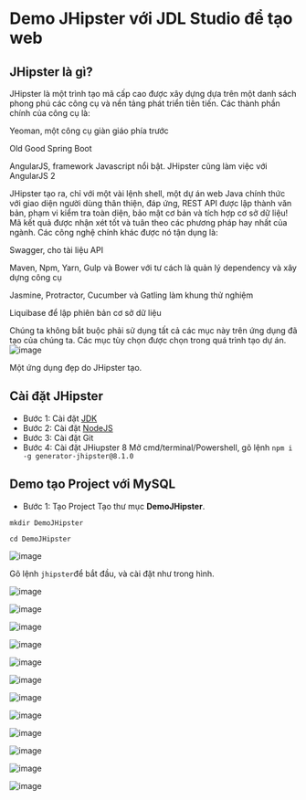 # Demo JHipster với JDL Studio để tạo web

## JHipster là gì?

JHipster là một trình tạo mã cấp cao được xây dựng dựa trên một danh sách phong phú các công cụ và nền tảng phát triển tiên tiến.
Các thành phần chính của công cụ là:

Yeoman, một công cụ giàn giáo phía trước

Old Good Spring Boot

AngularJS, framework Javascript nổi bật. JHipster cũng làm việc với AngularJS 2

JHipster tạo ra, chỉ với một vài lệnh shell, một dự án web Java chính thức với giao diện người dùng thân thiện, đáp ứng, REST API được lập thành văn bản, phạm vi kiểm tra toàn diện, bảo mật cơ bản và tích hợp cơ sở dữ liệu! Mã kết quả được nhận xét tốt và tuân theo các phương pháp hay nhất của ngành.
Các công nghệ chính khác được nó tận dụng là:

Swagger, cho tài liệu API

Maven, Npm, Yarn, Gulp và Bower với tư cách là quản lý dependency và xây dựng công cụ

Jasmine, Protractor, Cucumber và Gatling làm khung thử nghiệm

Liquibase để lập phiên bản cơ sở dữ liệu

Chúng ta không bắt buộc phải sử dụng tất cả các mục này trên ứng dụng đã tạo của chúng ta. Các mục tùy chọn được chọn trong quá trình tạo dự án.
![image](https://github.com/HungHyperX/DemoJHipster/assets/131465286/b8536355-b051-40b5-833a-20c4bdb01206)

Một ứng dụng đẹp do JHipster tạo.

## Cài đặt JHipster

- Bước 1: Cài đặt
[JDK](https://www.oracle.com/java/technologies/downloads)
- Bước 2: Cài đặt
[NodeJS](https://nodejs.org/en/download)
- Bước 3: Cài đặt Git
- Bước 4: Cài đặt JHiupster 8
  Mở cmd/terminal/Powershell, gõ lệnh
``
npm i -g generator-jhipster@8.1.0
``

## Demo tạo Project với MySQL
- Bước 1: Tạo Project
  Tạo thư mục **DemoJHipster**.
  
``
mkdir DemoJHipster
``

``
cd DemoJHipster
``               

![image](https://github.com/HungHyperX/DemoJHipster/assets/131465286/d1f11dbe-cda0-4245-a930-76420845254d)

  Gõ lệnh
  ``
  jhipster
  ``để bắt đầu, và cài đặt như trong hình.
  
![image](https://github.com/HungHyperX/DemoJHipster/assets/131465286/3fabde63-dc17-449c-b46c-3453578a03d3)


![image](https://github.com/HungHyperX/DemoJHipster/assets/131465286/aaa39fce-ae41-4997-8a64-51dba8a9663f)

![image](https://github.com/HungHyperX/DemoJHipster/assets/131465286/91c6f69f-5bf2-48f5-a276-29e428a32947)

![image](https://github.com/HungHyperX/DemoJHipster/assets/131465286/ae2e1e11-0528-4cbe-a161-d8176ff43c49)

![image](https://github.com/HungHyperX/DemoJHipster/assets/131465286/64509016-35dd-4b56-a3dc-9a7c861b9152)

![image](https://github.com/HungHyperX/DemoJHipster/assets/131465286/e0e052d8-cdb3-437a-b8f0-458518c11902)

![image](https://github.com/HungHyperX/DemoJHipster/assets/131465286/bd08f7b8-0533-4766-9d7c-82acc43a36c6)

![image](https://github.com/HungHyperX/DemoJHipster/assets/131465286/3eaca34e-4f1a-405b-8fbf-6da942a2981a)

![image](https://github.com/HungHyperX/DemoJHipster/assets/131465286/0fe3d6a5-cfc7-4636-8034-310211986213)

![image](https://github.com/HungHyperX/DemoJHipster/assets/131465286/f3b557e7-739a-496d-b6f9-1cdb8c4a01d2)

![image](https://github.com/HungHyperX/DemoJHipster/assets/131465286/aab124c9-cc09-4707-ad12-b71e6c7ad168)

![image](https://github.com/HungHyperX/DemoJHipster/assets/131465286/1a188f44-d5e8-463d-a961-501859e62f4d)
